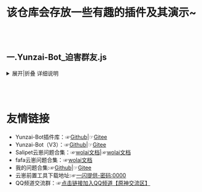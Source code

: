 # 该仓库会存放一些有趣的插件及其演示~

<br><br>

## 一.Yunzai-Bot_迫害群友.js
<details>
<summary>展开|折叠 详细说明</summary>

-  **介绍:** 快使用文字魔法迫害你的群友吧!

-  **安装教程:** 下载后放置于example文件夹中即可使用

-  **指令说明:** `#迫害@群友`

-  **效果预览图:** 
![输入图片说明](%E6%95%88%E6%9E%9C%E9%A2%84%E8%A7%88%E5%9B%BE.png)

-  **补充:** 该插件原型为Q群群友上传，目前已删除，我只是加了点词汇并改动了一下，如果原作者觉得不妥请联系我！！！
</details>

<br><br>

# 友情链接
* Yunzai-Bot插件库：☞[Github](https://gitee.com/link?target=https%3A%2F%2Fgithub.com%2FyhArcadia%2FYunzai-Bot-plugins-index)|☞[Gitee](https://gitee.com/yhArcadia/Yunzai-Bot-plugins-index)
* Yunzai-Bot（V3）：☞[Github](https://gitee.com/link?target=https%3A%2F%2Fgithub.com%2FLe-niao%2FYunzai-Bot)|☞[Gitee](https://gitee.com/Le-niao/Yunzai-Bot)
* Salipet云崽问题合集：☞[wolai文档](https://www.wolai.com/oA43vuW71aBnv7UsEysn4T)|☞[wolai文档](https://www.wolai.com/f1M1idtvVGfeHAjcywfwmw)
* fafa云崽问题合集：☞[wolai文档](https://www.wolai.com/d87HohAH7zgLNG3u9Z2yJz)
* 我的问题合集:☞[Github](https://github.com/Chengzivzx/Growth-process)|☞[Gitee](https://gitee.com/liuhaof/Growth-process)
* 云崽前置工具下载地址:☞[一闪提供-密码:0000](https://yshs.lanzouy.com/b09zk5u1g)
* QQ频道交流群：☞[点击链接加入QQ频道【原神交流区】](https://pd.qq.com/s/bhj7dpaz)
